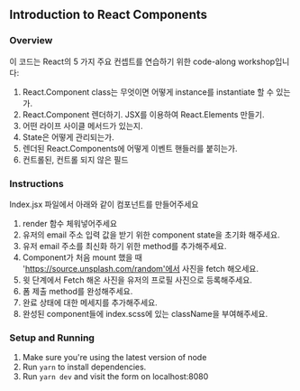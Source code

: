 ## Introduction to React Components ##

### Overview ###
이 코드는 React의 5 가지 주요 컨셉트를 연습하기 위한 code-along workshop입니다: 
1. React.Component class는 무엇이면 어떻게 instance를 instantiate 할 수 있는가.
2. React.Component 렌더하기. JSX를 이용하여 React.Elements 만들기.
3. 어떤 라이프 사이클 메서드가 있는지.
4. State은 어떻게 관리되는가.
5. 렌더된 React.Components에 어떻게 이벤트 핸들러를 붙히는가.
6. 컨트롤된, 컨트롤 되지 않은 필드

### Instructions ###
Index.jsx 파일에서 아래와 같이 컴포넌트를 만들어주세요
1. render 함수 체워넣어주세요
2. 유저의 email 주소 입력 값을 받기 위한 component state을 초기화 해주세요.
3. 유저 email 주소를 최신화 하기 위한 method를 추가해주세요.
4. Component가 처음 mount 했을 때 'https://source.unsplash.com/random'에서 사진을 fetch 해오세요.
5. 윗 단계에서 Fetch 해온 사진을 유저의 프로필 사진으로 등록해주세요.
6. 폼 제출 method를 완성해주세요.
7. 완료 상태에 대한 메세지를 추가해주세요.
8. 완성된 component들에 index.scss에 있는 className을 부여해주세요.

### Setup and Running ###
1. Make sure you're using the latest version of node
2. Run `yarn` to install dependencies.
3. Run `yarn dev` and visit the form on localhost:8080

